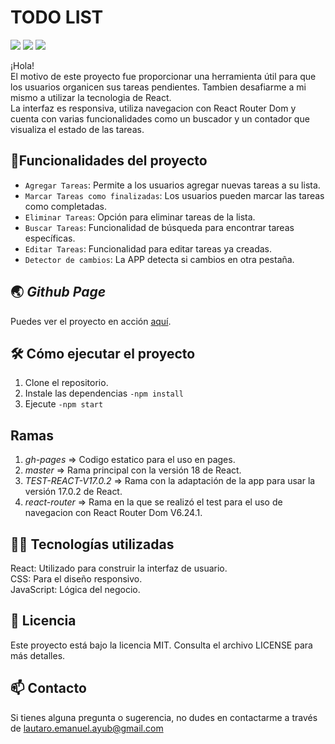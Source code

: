 
<h1>TODO LIST</h1>
<p aling=center>
  <img src="https://img.shields.io/badge/license-MIT-blue">
<img src="https://img.shields.io/badge/React_Version-18,_17.0.2-blue">
<img src="https://img.shields.io/badge/STATUS-STABLE-green">
  <p/>
¡Hola!<br>
El motivo de este proyecto fue proporcionar una herramienta útil para que los usuarios organicen sus tareas pendientes. Tambien desafiarme a mi mismo a utilizar la tecnologia de React.<br> 
La interfaz es responsiva, utiliza navegacion con React Router Dom y cuenta con varias funcionalidades como un buscador y un contador que visualiza el estado de las tareas.

## :hammer:Funcionalidades del proyecto

- `Agregar Tareas`: Permite a los usuarios agregar nuevas tareas a su lista.
- `Marcar Tareas como finalizadas`: Los usuarios pueden marcar las tareas como completadas.
- `Eliminar Tareas`: Opción para eliminar tareas de la lista.
- `Buscar Tareas`: Funcionalidad de búsqueda para encontrar tareas específicas.
- `Editar Tareas`: Funcionalidad para editar tareas ya creadas.
- `Detector de cambios`: La APP detecta si cambios en otra pestaña.

## 🌏 *Github Page*
Puedes ver el proyecto en acción <a href="https://lautaroayub.github.io/TO-DO-LIST--React-/">aquí</a>.


## 🛠️ **Cómo ejecutar el proyecto**


1. Clone el repositorio.
2. Instale las dependencias ```-npm install``` 
3. Ejecute ```-npm start```

## **Ramas**

1. *gh-pages* => Codigo estatico para el uso en pages.
2. *master* => Rama principal con la versión 18 de React.
3. *TEST-REACT-V17.0.2* => Rama con la adaptación de la app para usar la versión 17.0.2 de React.
4. *react-router* => Rama en la que se realizó el test para el uso de navegacion con React Router Dom V6.24.1.

## 👨‍💻 Tecnologías utilizadas
React: Utilizado para construir la interfaz de usuario.<br>
CSS: Para el diseño responsivo.<br>
JavaScript: Lógica del negocio.

## 📄 Licencia
Este proyecto está bajo la licencia MIT. Consulta el archivo LICENSE para más detalles.

## 📫 **Contacto**
Si tienes alguna pregunta o sugerencia, no dudes en contactarme a través de <a href="mailto:lautaro.emanuel.ayub@gmail.com">lautaro.emanuel.ayub@gmail.com</a>
